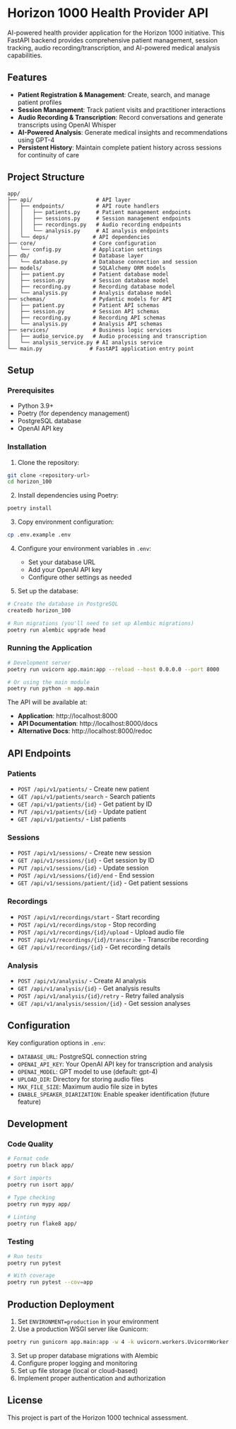 # Horizon 1000 Health Provider API

AI-powered health provider application for the Horizon 1000 initiative. This FastAPI backend provides comprehensive patient management, session tracking, audio recording/transcription, and AI-powered medical analysis capabilities.

## Features

- **Patient Registration & Management**: Create, search, and manage patient profiles
- **Session Management**: Track patient visits and practitioner interactions  
- **Audio Recording & Transcription**: Record conversations and generate transcripts using OpenAI Whisper
- **AI-Powered Analysis**: Generate medical insights and recommendations using GPT-4
- **Persistent History**: Maintain complete patient history across sessions for continuity of care

## Project Structure

```
app/
├── api/                    # API layer
│   ├── endpoints/          # API route handlers
│   │   ├── patients.py     # Patient management endpoints
│   │   ├── sessions.py     # Session management endpoints  
│   │   ├── recordings.py   # Audio recording endpoints
│   │   └── analysis.py     # AI analysis endpoints
│   └── deps/              # API dependencies
├── core/                  # Core configuration
│   └── config.py          # Application settings
├── db/                    # Database layer
│   └── database.py        # Database connection and session
├── models/                # SQLAlchemy ORM models
│   ├── patient.py         # Patient database model
│   ├── session.py         # Session database model
│   ├── recording.py       # Recording database model
│   └── analysis.py        # Analysis database model
├── schemas/               # Pydantic models for API
│   ├── patient.py         # Patient API schemas
│   ├── session.py         # Session API schemas
│   ├── recording.py       # Recording API schemas
│   └── analysis.py        # Analysis API schemas
├── services/              # Business logic services
│   ├── audio_service.py   # Audio processing and transcription
│   └── analysis_service.py # AI analysis service
└── main.py               # FastAPI application entry point
```

## Setup

### Prerequisites

- Python 3.9+
- Poetry (for dependency management)
- PostgreSQL database
- OpenAI API key

### Installation

1. Clone the repository:
```bash
git clone <repository-url>
cd horizon_100
```

2. Install dependencies using Poetry:
```bash
poetry install
```

3. Copy environment configuration:
```bash
cp .env.example .env
```

4. Configure your environment variables in `.env`:
   - Set your database URL
   - Add your OpenAI API key
   - Configure other settings as needed

5. Set up the database:
```bash
# Create the database in PostgreSQL
createdb horizon_100

# Run migrations (you'll need to set up Alembic migrations)
poetry run alembic upgrade head
```

### Running the Application

```bash
# Development server
poetry run uvicorn app.main:app --reload --host 0.0.0.0 --port 8000

# Or using the main module
poetry run python -m app.main
```

The API will be available at:
- **Application**: http://localhost:8000
- **API Documentation**: http://localhost:8000/docs
- **Alternative Docs**: http://localhost:8000/redoc

## API Endpoints

### Patients
- `POST /api/v1/patients/` - Create new patient
- `GET /api/v1/patients/search` - Search patients
- `GET /api/v1/patients/{id}` - Get patient by ID
- `PUT /api/v1/patients/{id}` - Update patient
- `GET /api/v1/patients/` - List patients

### Sessions  
- `POST /api/v1/sessions/` - Create new session
- `GET /api/v1/sessions/{id}` - Get session by ID
- `PUT /api/v1/sessions/{id}` - Update session
- `POST /api/v1/sessions/{id}/end` - End session
- `GET /api/v1/sessions/patient/{id}` - Get patient sessions

### Recordings
- `POST /api/v1/recordings/start` - Start recording
- `POST /api/v1/recordings/stop` - Stop recording  
- `POST /api/v1/recordings/{id}/upload` - Upload audio file
- `POST /api/v1/recordings/{id}/transcribe` - Transcribe recording
- `GET /api/v1/recordings/{id}` - Get recording details

### Analysis
- `POST /api/v1/analysis/` - Create AI analysis
- `GET /api/v1/analysis/{id}` - Get analysis results
- `POST /api/v1/analysis/{id}/retry` - Retry failed analysis
- `GET /api/v1/analysis/session/{id}` - Get session analyses

## Configuration

Key configuration options in `.env`:

- `DATABASE_URL`: PostgreSQL connection string
- `OPENAI_API_KEY`: Your OpenAI API key for transcription and analysis
- `OPENAI_MODEL`: GPT model to use (default: gpt-4)
- `UPLOAD_DIR`: Directory for storing audio files
- `MAX_FILE_SIZE`: Maximum audio file size in bytes
- `ENABLE_SPEAKER_DIARIZATION`: Enable speaker identification (future feature)

## Development

### Code Quality

```bash
# Format code
poetry run black app/

# Sort imports  
poetry run isort app/

# Type checking
poetry run mypy app/

# Linting
poetry run flake8 app/
```

### Testing

```bash
# Run tests
poetry run pytest

# With coverage
poetry run pytest --cov=app
```

## Production Deployment

1. Set `ENVIRONMENT=production` in your environment
2. Use a production WSGI server like Gunicorn:
```bash
poetry run gunicorn app.main:app -w 4 -k uvicorn.workers.UvicornWorker
```
3. Set up proper database migrations with Alembic
4. Configure proper logging and monitoring
5. Set up file storage (local or cloud-based)
6. Implement proper authentication and authorization

## License

This project is part of the Horizon 1000 technical assessment.